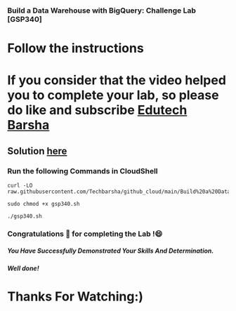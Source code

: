 ### Build a Data Warehouse with BigQuery: Challenge Lab [GSP340]
# Follow the instructions

# If you consider that the video helped you to complete your lab, so please do like and subscribe [Edutech Barsha](https://www.youtube.com/@edutechbarsha)
## Solution [here](https://youtu.be/2MtpsN8tRvo)

### Run the following Commands in CloudShell
```
curl -LO raw.githubusercontent.com/Techbarsha/github_cloud/main/Build%20a%20Data%20Warehouse%20with%20BigQuery%3A%20Challenge%20Lab/gsp340.sh

sudo chmod +x gsp340.sh

./gsp340.sh
```
### Congratulations 🎉 for completing the Lab !😄

##### *You Have Successfully Demonstrated Your Skills And Determination.*

#### *Well done!*

# Thanks For Watching:)
